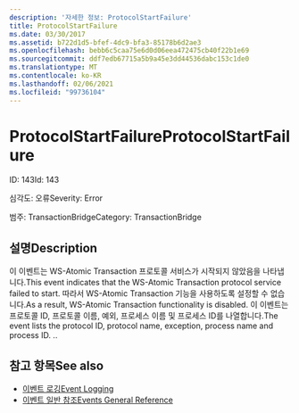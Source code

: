 ```yaml
---
description: '자세한 정보: ProtocolStartFailure'
title: ProtocolStartFailure
ms.date: 03/30/2017
ms.assetid: b722d1d5-bfef-4dc9-bfa3-85178b6d2ae3
ms.openlocfilehash: bebb6c5caa75e6d0d06eea472475cb40f22b1e69
ms.sourcegitcommit: ddf7edb67715a5b9a45e3dd44536dabc153c1de0
ms.translationtype: MT
ms.contentlocale: ko-KR
ms.lasthandoff: 02/06/2021
ms.locfileid: "99736104"
---
```

# <a name="protocolstartfailure"></a><span data-ttu-id="d62e4-103">ProtocolStartFailure</span><span class="sxs-lookup"><span data-stu-id="d62e4-103">ProtocolStartFailure</span></span>

<span data-ttu-id="d62e4-104">ID: 143</span><span class="sxs-lookup"><span data-stu-id="d62e4-104">Id: 143</span></span>  
  
 <span data-ttu-id="d62e4-105">심각도: 오류</span><span class="sxs-lookup"><span data-stu-id="d62e4-105">Severity: Error</span></span>  
  
 <span data-ttu-id="d62e4-106">범주: TransactionBridge</span><span class="sxs-lookup"><span data-stu-id="d62e4-106">Category: TransactionBridge</span></span>  
  
## <a name="description"></a><span data-ttu-id="d62e4-107">설명</span><span class="sxs-lookup"><span data-stu-id="d62e4-107">Description</span></span>  

 <span data-ttu-id="d62e4-108">이 이벤트는 WS-Atomic Transaction 프로토콜 서비스가 시작되지 않았음을 나타냅니다.</span><span class="sxs-lookup"><span data-stu-id="d62e4-108">This event indicates that the WS-Atomic Transaction protocol service failed to start.</span></span> <span data-ttu-id="d62e4-109">따라서 WS-Atomic Transaction 기능을 사용하도록 설정할 수 없습니다.</span><span class="sxs-lookup"><span data-stu-id="d62e4-109">As a result, WS-Atomic Transaction functionality is disabled.</span></span> <span data-ttu-id="d62e4-110">이 이벤트는 프로토콜 ID, 프로토콜 이름, 예외, 프로세스 이름 및 프로세스 ID를 나열합니다.</span><span class="sxs-lookup"><span data-stu-id="d62e4-110">The event lists the protocol ID, protocol name, exception, process name and process ID.</span></span> <span data-ttu-id="d62e4-111">.</span><span class="sxs-lookup"><span data-stu-id="d62e4-111">.</span></span>  
  
## <a name="see-also"></a><span data-ttu-id="d62e4-112">참고 항목</span><span class="sxs-lookup"><span data-stu-id="d62e4-112">See also</span></span>

- [<span data-ttu-id="d62e4-113">이벤트 로깅</span><span class="sxs-lookup"><span data-stu-id="d62e4-113">Event Logging</span></span>](index.md)
- [<span data-ttu-id="d62e4-114">이벤트 일반 참조</span><span class="sxs-lookup"><span data-stu-id="d62e4-114">Events General Reference</span></span>](events-general-reference.md)
